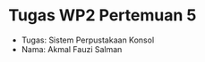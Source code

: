 # Tugas WP2 Pertemuan 5
<ul>
  <li>Tugas: Sistem Perpustakaan Konsol</li>
  <li>Nama: Akmal Fauzi Salman</li>
</ul>
